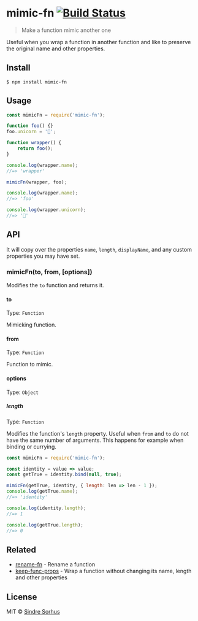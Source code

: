 # mimic-fn [![Build Status](https://travis-ci.org/sindresorhus/mimic-fn.svg?branch=master)](https://travis-ci.org/sindresorhus/mimic-fn)

> Make a function mimic another one

Useful when you wrap a function in another function and like to preserve the original name and other properties.


## Install

```
$ npm install mimic-fn
```


## Usage

```js
const mimicFn = require('mimic-fn');

function foo() {}
foo.unicorn = '🦄';

function wrapper() {
	return foo();
}

console.log(wrapper.name);
//=> 'wrapper'

mimicFn(wrapper, foo);

console.log(wrapper.name);
//=> 'foo'

console.log(wrapper.unicorn);
//=> '🦄'
```


## API

It will copy over the properties `name`, `length`, `displayName`, and any custom properties you may have set.

### mimicFn(to, from, [options])

Modifies the `to` function and returns it.

#### to

Type: `Function`

Mimicking function.

#### from

Type: `Function`

Function to mimic.

#### options

Type: `Object`

##### length

Type: `Function`

Modifies the function's `length` property. Useful when `from` and `to` do not
have the same number of arguments. This happens for example when binding or
currying.

```js
const mimicFn = require('mimic-fn');

const identity = value => value;
const getTrue = identity.bind(null, true);

mimicFn(getTrue, identity, { length: len => len - 1 });
console.log(getTrue.name);
//=> 'identity'

console.log(identity.length);
//=> 1

console.log(getTrue.length);
//=> 0
```

## Related

- [rename-fn](https://github.com/sindresorhus/rename-fn) - Rename a function
- [keep-func-props](https://github.com/ehmicky/keep-func-props) - Wrap a function without changing its name, length and other properties


## License

MIT © [Sindre Sorhus](https://sindresorhus.com)
